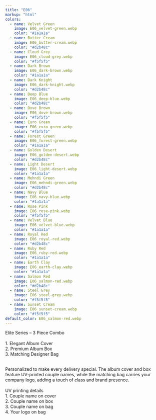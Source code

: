 ```yaml
---
title: "E06"
markup: "html"
colors:
  - name: Velvet Green
    image: E06_velvet-green.webp
    color: "#1a1a1a"
  - name: Butter Cream
    image: E06_butter-cream.webp
    color: "#d2b48c"
  - name: Cloud Grey
    image: E06_cloud-grey.webp
    color: "#f5f5f5"
  - name: Dark Brown
    image: E06_dark-brown.webp
    color: "#1a1a1a"
  - name: Dark Knight
    image: E06_dark-knight.webp
    color: "#d2b48c"
  - name: Deep Blue
    image: E06_deep-blue.webp
    color: "#d2b48c"
  - name: Dove Brown
    image: E06_dove-brown.webp
    color: "#f5f5f5"
  - name: Euro Green
    image: E06_euro-green.webp
    color: "#f5f5f5"
  - name: Forest Green
    image: E06_forest-green.webp
    color: "#1a1a1a"
  - name: Golden Desert
    image: E06_golden-desert.webp
    color: "#d2b48c"
  - name: Light Desert
    image: E06_light-desert.webp
    color: "#1a1a1a"
  - name: Mehndi Green
    image: E06_mehndi-green.webp
    color: "#d2b48c"
  - name: Navy Blue
    image: E06_navy-blue.webp
    color: "#1a1a1a"
  - name: Rose Pink
    image: E06_rose-pink.webp
    color: "#f5f5f5"
  - name: Velvet Blue
    image: E06_velvet-blue.webp
    color: "#1a1a1a"
  - name: Royal Red
    image: E06_royal-red.webp
    color: "#d2b48c"
  - name: Ruby Red
    image: E06_ruby-red.webp
    color: "#1a1a1a"
  - name: Earth Clay
    image: E06_earth-clay.webp
    color: "#1a1a1a"
  - name: Salmon Red
    image: E06_salmon-red.webp
    color: "#d2b48c"
  - name: Steel Grey
    image: E06_steel-grey.webp
    color: "#f5f5f5"
  - name: Sunset Cream
    image: E06_sunset-cream.webp
    color: "#f5f5f5"
default_color: E06_salmon-red.webp
---
```


Elite Series – 3 Piece Combo<br><br> <span class='text-b font-medium text-lime-300 mb-1'> 1. Elegant Album Cover<br> 2. Premium Album Box<br> 3. Matching Designer Bag<br><br> </span> <div class='max-w-xl mx-auto'> Personalized to make every delivery special. The album cover and box feature UV-printed couple names, while the matching bag carries your company logo, adding a touch of class and brand presence. </div> <div class='max-w-xl mx-auto text-b font-medium text-lime-300 mb-1'> <br>UV printing details<br> </div> <span class='text-r mb-1'> 1. Couple name on cover<br> 2. Couple name on box<br> 3. Couple name on bag<br> 4. Your logo on bag<br> </span>
